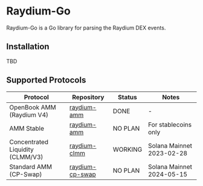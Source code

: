# Raydium-Go

Raydium-Go is a Go library for parsing the Raydium DEX events.

## Installation

TBD

## Supported Protocols

| Protocol | Repository | Status | Notes |
|----------|------------|--------|-------|
| OpenBook AMM (Raydium V4) | [raydium-amm](https://github.com/raydium-io/raydium-amm) | DONE | - |
| AMM Stable | [raydium-amm](https://github.com/raydium-io/raydium-amm) | NO PLAN | For stablecoins only |
| Concentrated Liquidity (CLMM/V3) | [raydium-clmm](https://github.com/raydium-io/raydium-clmm/) | WORKING | Solana Mainnet 2023-02-28 |
| Standard AMM (CP-Swap) | [raydium-cp-swap](https://github.com/raydium-io/raydium-cp-swap) | NO PLAN | Solana Mainnet 2024-05-15 |
